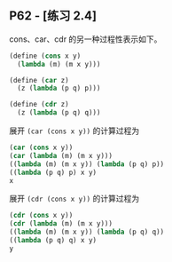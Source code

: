 ## P62 - [练习 2.4]

cons、car、cdr 的另一种过程性表示如下。

``` Scheme
(define (cons x y)
  (lambda (m) (m x y)))

(define (car z)
  (z (lambda (p q) p)))

(define (cdr z)
  (z (lambda (p q) q)))
```

展开 `(car (cons x y))` 的计算过程为

``` Scheme
(car (cons x y))
(car (lambda (m) (m x y)))
((lambda (m) (m x y)) (lambda (p q) p))
((lambda (p q) p) x y)
x
```

展开 `(cdr (cons x y))` 的计算过程为

``` Scheme
(cdr (cons x y))
(cdr (lambda (m) (m x y)))
((lambda (m) (m x y)) (lambda (p q) q))
((lambda (p q) q) x y)
y
```
